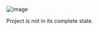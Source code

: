 ![image](https://github.com/adanilevics/2D_MapGeneration/assets/110359798/7fbe1826-bab7-4d1d-a5ff-a8de371d79dd)

Project is not in its complete state.
